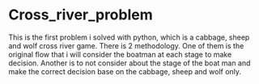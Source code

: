# Cross_river_problem
This is the first problem i solved with python, which is a cabbage, sheep and wolf cross river game. There is 2 methodology. One of them is the original flow that i will consider the boatman at each stage to make decision. Another is to not consider about the stage of the boat man and make the correct decision base on the cabbage, sheep and wolf only. 
